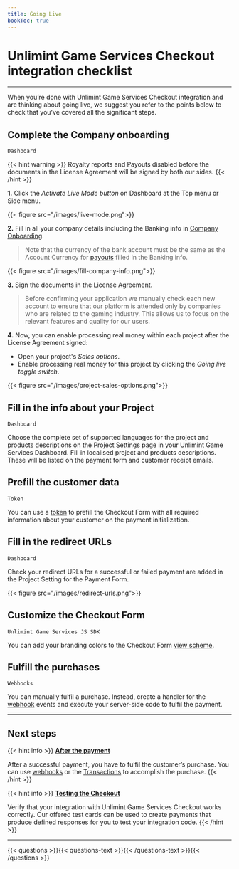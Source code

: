 ```yaml
---
title: Going Live
bookToc: true
---
```


# Unlimint Game Services Checkout integration checklist
***

When you’re done with Unlimint Game Services Checkout integration and are thinking about going live, we suggest you refer to the points below to check that you've covered all the significant steps.

## Complete the Company onboarding

`Dashboard`

{{< hint warning >}}
Royalty reports and Payouts disabled before the documents in the License Agreement will be signed by both our sides.
{{< /hint >}}

**1.** Click the *Activate Live Mode button* on Dashboard at the Top menu or Side menu.

{{< figure src="/images/live-mode.png">}}

**2.** Fill in all your company details including the Banking info in [Company Onboarding](https://dashboard.pay.super.com/company).

>Note that the currency of the bank account must be the same as the Account Currency for [payouts](/docs/payouts/) filled in the Banking info.

{{< figure src="/images/fill-company-info.png">}}

**3.** Sign the documents in the License Agreement.

> Before confirming your application we manually check each new account to ensure that our platform is attended only by companies who are related to the gaming industry. This allows us to focus on the relevant features and quality for our users.

**4.** Now, you can enable processing real money within each project after the License Agreement signed:

- Open your project's *Sales options*.
- Enable processing real money for this project by clicking the *Going live toggle switch*.

{{< figure src="/images/project-sales-options.png">}}

## Fill in the info about your Project

`Dashboard`

Choose the complete set of supported languages for the project and products descriptions on the Project Settings page in your Unlimint Game Services Dashboard. Fill in localised project and products descriptions. These will be listed on the payment form and customer receipt emails.

## Prefill the customer data

`Token`

You can use a [token](/docs/payments/token/) to prefill the Checkout Form with all required information about your customer on the payment initialization.

## Fill in the redirect URLs

`Dashboard`

Check your redirect URLs for a successful or failed payment are added in the Project Setting for the Payment Form.

{{< figure src="/images/redirect-urls.png">}}

## Customize the Checkout Form

`Unlimint Game Services JS SDK`

You can add your branding colors to the Checkout Form [view scheme](https://github.com/paysuper/paysuper-js-sdk/blob/master/docs/CUSTOMIZATION.md#available-parameters-of-viewschemeconfig).

## Fulfill the purchases

`Webhooks`

You can manually fulfil a purchase. Instead, create a handler for the [webhook](/docs/payments/fulfillment/#fulfilling-purchases-with-webhooks) events and execute your server-side code to fulfil the payment.

***

## Next steps

{{< hint info >}}
[**After the payment**](/docs/payments/fulfillment/)

After a successful payment, you have to fulfil the customer’s purchase. You can use [webhooks](/docs/payments/fulfillment/#fulfilling-purchases-with-webhooks) or the [Transactions](/docs/payments/fulfillment/#fulfilling-purchases-with-the-dashboard) to accomplish the purchase.
{{< /hint >}}

{{< hint info >}}
[**Testing the Checkout**](/docs/payments/testing/)

Verify that your integration with Unlimint Game Services Checkout works correctly. Our offered test cards can be used to create payments that produce defined responses for you to test your integration code.
{{< /hint >}}

***

{{< questions >}}{{< questions-text >}}{{< /questions-text >}}{{< /questions >}}